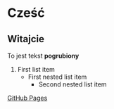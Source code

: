 # Cześć

## Witajcie

To jest tekst **pogrubiony**

1. First list item
   - First nested list item
     - Second nested list item


[GitHub Pages](https://pages.github.com/)